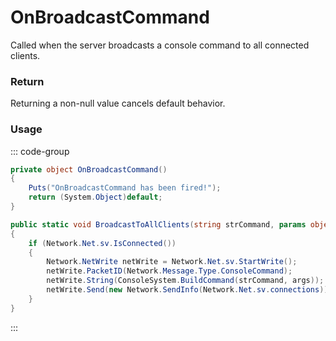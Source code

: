 # OnBroadcastCommand
<Badge type="info" text="Server"/><Badge type="danger" text="Carbon Compatible"/><Badge type="warning" text="Oxide Compatible"/>
Called when the server broadcasts a console command to all connected clients.

### Return
Returning a non-null value cancels default behavior.

### Usage
::: code-group
```csharp [Example]
private object OnBroadcastCommand()
{
	Puts("OnBroadcastCommand has been fired!");
	return (System.Object)default;
}
```
```csharp [Source — Assembly-CSharp @ ConsoleNetwork]
public static void BroadcastToAllClients(string strCommand, params object[] args)
{
	if (Network.Net.sv.IsConnected())
	{
		Network.NetWrite netWrite = Network.Net.sv.StartWrite();
		netWrite.PacketID(Network.Message.Type.ConsoleCommand);
		netWrite.String(ConsoleSystem.BuildCommand(strCommand, args));
		netWrite.Send(new Network.SendInfo(Network.Net.sv.connections));
	}
}

```
:::
